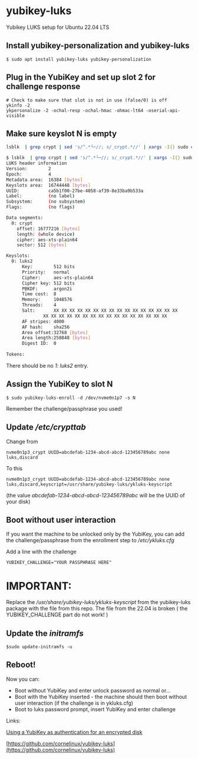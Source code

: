 # yubikey-luks
Yubikey LUKS setup for Ubuntu 22.04 LTS

## Install yubikey-personalization and yubikey-luks
```
$ sudo apt install yubikey-luks yubikey-personalization
```

## Plug in the YubiKey and set up slot 2 for challenge response
```
# Check to make sure that slot is not in use (false/0) is off
ykinfo -2
ykpersonalize -2 -ochal-resp -ochal-hmac -ohmac-lt64 -oserial-api-visible
```

## Make sure keyslot N is empty
```sh
lsblk  | grep crypt | sed 's/^.*└─//; s/_crypt.*//' | xargs -I{} sudo cryptsetup luksDump /dev/{}
```

```sh
$ lsblk  | grep crypt | sed 's/^.*└─//; s/_crypt.*//' | xargs -I{} sudo cryptsetup luksDump /dev/{}
LUKS header information
Version:       	2
Epoch:         	4
Metadata area: 	16384 [bytes]
Keyslots area: 	16744448 [bytes]
UUID:          	ca5b1f00-27be-4058-af39-8e33ba9b533a
Label:         	(no label)
Subsystem:     	(no subsystem)
Flags:       	(no flags)

Data segments:
  0: crypt
	offset: 16777216 [bytes]
	length: (whole device)
	cipher: aes-xts-plain64
	sector: 512 [bytes]

Keyslots:
  0: luks2
	  Key:        512 bits
	  Priority:   normal
	  Cipher:     aes-xts-plain64
	  Cipher key: 512 bits
	  PBKDF:      argon2i
	  Time cost:  8
	  Memory:     1048576
	  Threads:    4
	  Salt:       XX XX XX XX XX XX XX XX XX XX XX XX XX XX XX XX
              XX XX XX XX XX XX XX XX XX XX XX XX XX XX XX XX 
	  AF stripes: 4000
	  AF hash:    sha256
	  Area offset:32768 [bytes]
	  Area length:258048 [bytes]
	  Digest ID:  0
  
Tokens:

```

There should be no *1: luks2* entry.

## Assign the YubiKey to slot N
```
$ sudo yubikey-luks-enroll -d /dev/nvme0n1p7 -s N
```
Remember the challenge/passphrase you used!

## Update */etc/crypttab*

Change from
```
nvme0n1p3_crypt UUID=abcdefab-1234-abcd-abcd-123456789abc none luks,discard
```

To this
```
nvme0n1p3_crypt UUID=abcdefab-1234-abcd-abcd-123456789abc none luks,discard,keyscript=/usr/share/yubikey-luks/ykluks-keyscript
```
(the value *abcdefab-1234-abcd-abcd-123456789abc* will be the UUID of your disk) 

## Boot without user interaction
If you want the machine to be unlocked only by the YubiKey, you can add the challenge/passphrase from the enrollment step to */etc/ykluks.cfg*

Add a line with the challenge
```
YUBIKEY_CHALLENGE="YOUR PASSPHRASE HERE"
```

# IMPORTANT:

Replace the */usr/share/yubikey-luks/ykluks-keyscript* from the yubikey-luks package with the file from this repo.
The file from the 22.04 is broken ( the YUBIKEY_CHALLENGE part do not work! )

## Update the *initramfs*
```
$sudo update-initramfs -u
```

## Reboot!

Now you can:

* Boot without YubiKey and enter unlock password as normal or...
* Boot with the YubiKey inserted - the machine should then boot without user interaction (if the challenge is in ykluks.cfg)
* Boot to luks password prompt, insert YubiKey and enter challenge

Links:

[Using a YubiKey as authentication for an encrypted disk](https://www.endpointdev.com/blog/2022/03/disk-decryption-yubikey/)

[https://github.com/cornelinux/yubikey-luks](https://github.com/cornelinux/yubikey-luks)
